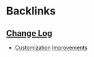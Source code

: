 
# Backlinks
## [Change Log](<Change Log.md>)
- [Customization](<Customization.md>) [Improvements](<Improvements.md>)

